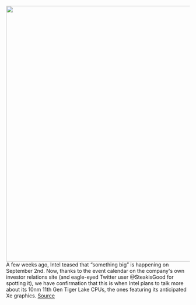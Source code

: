 <img src='https://cdn.vox-cdn.com/thumbor/Wa58lLKnZuiwxs6CgM2RUh_e43Q=/0x0:2040x1360/1200x800/filters:focal(857x517:1183x843)/cdn.vox-cdn.com/uploads/chorus_image/image/67161520/acastro_180529_1777_intel_0002.0.0.jpg' width='700px' /><br/>
A few weeks ago, Intel teased that “something big”  is happening on September 2nd. Now, thanks to the event calendar on the company's own investor relations site (and eagle-eyed Twitter user @SteakisGood for spotting it), we have confirmation that this is when Intel plans to talk more about its 10nm 11th Gen Tiger Lake CPUs, the ones featuring its anticipated Xe graphics.
<a href='https://www.theverge.com/2020/8/5/21356084/intel-tiger-lake-cpu-processor-event-leak-dg1-gpu-september'> Source <a/>